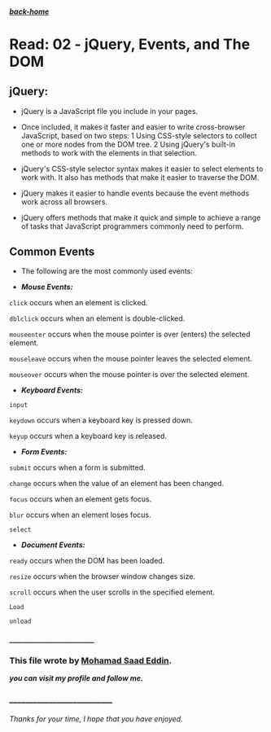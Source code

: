 ##### [back-home]()


# Read: 02 - jQuery, Events, and The DOM

## jQuery: 

* jQuery is a JavaScript file you include in your pages.

* Once included, it makes it faster and easier to write cross-browser JavaScript, based on two steps:
  1 Using CSS-style selectors to collect one or more nodes from the DOM tree.
  2 Using jQuery's built-in methods to work with the elements in that selection.

* jQuery's CSS-style selector syntax makes it easier to select elements to work with. It also has methods that make it easier to traverse the DOM.
* jQuery makes it easier to handle events because the event methods work across all browsers.
* jQuery offers methods that make it quick and simple to achieve a range of tasks that JavaScript programmers commonly need to perform.


## Common Events

* The following are the most commonly used events:

* ***Mouse Events:***

`click` occurs when an element is clicked.

`dblclick` occurs when an element is double-clicked.

`mouseenter` occurs when the mouse pointer is over (enters) the selected element.

`mouseleave` occurs when the mouse pointer leaves the selected element.

`mouseover` occurs when the mouse pointer is over the selected element.


* ***Keyboard Events:***

`input`

`keydown` occurs when a keyboard key is pressed down.

`keyup` occurs when a keyboard key is released.


* ***Form Events:***

`submit` occurs when a form is submitted.

`change` occurs when the value of an element has been changed.

`focus` occurs when an element gets focus.

`blur` occurs when an element loses focus.

`select`

* ***Document Events:***

`ready` occurs when the DOM has been loaded.

`resize` occurs when the browser window changes size.

`scroll` occurs when the user scrolls in the specified element.

`Load` 

`unload`




#### _________________________



### This file wrote by [Mohamad Saad Eddin](https://github.com/MHD22).
***you can visit my profile and follow me.***
### __________________________


###### Thanks for your time, I hope that you have enjoyed.
